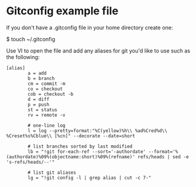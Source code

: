 # Gitconfig example file

If you don't have a .gitconfig file in your home directory create one:

  $ touch ~/.gitconfig
  
Use VI to open the file and add any aliases for git you'd like to use such as the following:

```
[alias]
        a = add
        b = branch
        cm = commit -m
        co = checkout
        cob = checkout -b
        d = diff
        p = push
        st = status
        rv = remote -v

        # one-line log
        l = log --pretty=format:"%C(yellow)%h\\ %ad%Cred%d\\ %Creset%s%Cblue\\ [%cn]" --decorate --date=short

        # list branches sorted by last modified
        lb = "!git for-each-ref --sort='-authordate' --format='%(authordate)%09%(objectname:short)%09%(refname)' refs/heads | sed -e 's-refs/heads/--'"

        # list git aliases
        lg = "!git config -l | grep alias | cut -c 7-"
```
